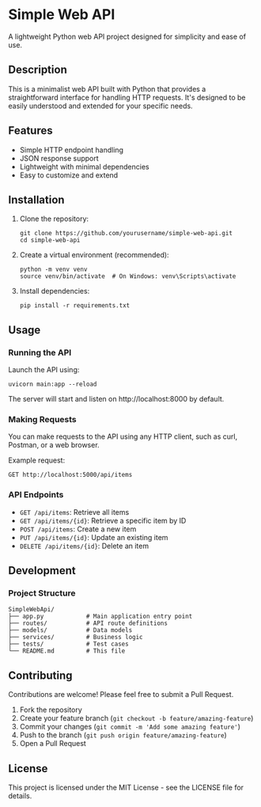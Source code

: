 # Simple Web API

A lightweight Python web API project designed for simplicity and ease of use.

## Description

This is a minimalist web API built with Python that provides a straightforward interface for handling HTTP requests. It's designed to be easily understood and extended for your specific needs.

## Features

- Simple HTTP endpoint handling
- JSON response support
- Lightweight with minimal dependencies
- Easy to customize and extend

## Installation

1. Clone the repository:
   ```
   git clone https://github.com/yourusername/simple-web-api.git
   cd simple-web-api
   ```

2. Create a virtual environment (recommended):
   ```
   python -m venv venv
   source venv/bin/activate  # On Windows: venv\Scripts\activate
   ```

3. Install dependencies:
   ```
   pip install -r requirements.txt
   ```

## Usage

### Running the API

Launch the API using:

```
uvicorn main:app --reload
```

The server will start and listen on http://localhost:8000 by default.

### Making Requests

You can make requests to the API using any HTTP client, such as curl, Postman, or a web browser.

Example request:
```
GET http://localhost:5000/api/items
```

### API Endpoints

- `GET /api/items`: Retrieve all items
- `GET /api/items/{id}`: Retrieve a specific item by ID
- `POST /api/items`: Create a new item
- `PUT /api/items/{id}`: Update an existing item
- `DELETE /api/items/{id}`: Delete an item

## Development

### Project Structure

```
SimpleWebApi/
├── app.py            # Main application entry point
├── routes/           # API route definitions
├── models/           # Data models
├── services/         # Business logic
├── tests/            # Test cases
└── README.md         # This file
```

## Contributing

Contributions are welcome! Please feel free to submit a Pull Request.

1. Fork the repository
2. Create your feature branch (`git checkout -b feature/amazing-feature`)
3. Commit your changes (`git commit -m 'Add some amazing feature'`)
4. Push to the branch (`git push origin feature/amazing-feature`)
5. Open a Pull Request

## License

This project is licensed under the MIT License - see the LICENSE file for details.
